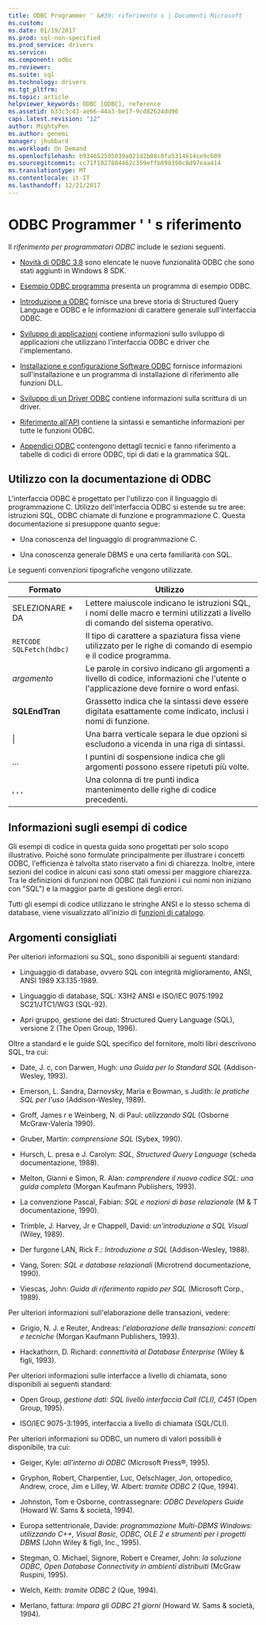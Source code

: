 ```yaml
---
title: ODBC Programmer ' &#39; riferimento s | Documenti Microsoft
ms.custom: 
ms.date: 01/19/2017
ms.prod: sql-non-specified
ms.prod_service: drivers
ms.service: 
ms.component: odbc
ms.reviewer: 
ms.suite: sql
ms.technology: drivers
ms.tgt_pltfrm: 
ms.topic: article
helpviewer_keywords: ODBC [ODBC], reference
ms.assetid: b33c3c43-ae66-44a3-be17-9cd82624dd96
caps.latest.revision: "12"
author: MightyPen
ms.author: genemi
manager: jhubbard
ms.workload: On Demand
ms.openlocfilehash: b934652505039a021d2b08c0fa5314614ce9c609
ms.sourcegitcommit: cc71f1027884462c359effb898390c8d97eaa414
ms.translationtype: MT
ms.contentlocale: it-IT
ms.lasthandoff: 12/21/2017
---
```

# <a name="odbc-programmer39s-reference"></a>ODBC Programmer ' &#39; s riferimento
Il *riferimento per programmatori ODBC* include le sezioni seguenti.  
  
-   [Novità di ODBC 3.8](../../odbc/reference/what-s-new-in-odbc-3-8.md) sono elencate le nuove funzionalità ODBC che sono stati aggiunti in Windows 8 SDK.  
  
-   [Esempio ODBC programma](../../odbc/reference/sample-odbc-program.md) presenta un programma di esempio ODBC.  
  
-   [Introduzione a ODBC](../../odbc/reference/introduction-to-odbc.md) fornisce una breve storia di Structured Query Language e ODBC e le informazioni di carattere generale sull'interfaccia ODBC.  
  
-   [Sviluppo di applicazioni](../../odbc/reference/develop-app/developing-applications.md) contiene informazioni sullo sviluppo di applicazioni che utilizzano l'interfaccia ODBC e driver che l'implementano.  
  
-   [Installazione e configurazione Software ODBC](../../odbc/reference/install/installing-and-configuring-the-odbc-software.md) fornisce informazioni sull'installazione e un programma di installazione di riferimento alle funzioni DLL.  
  
-   [Sviluppo di un Driver ODBC](../../odbc/reference/develop-driver/developing-an-odbc-driver.md) contiene informazioni sulla scrittura di un driver.  
  
-   [Riferimento all'API](../../odbc/reference/syntax/odbc-reference.md) contiene la sintassi e semantiche informazioni per tutte le funzioni ODBC.  
  
-   [Appendici ODBC](../../odbc/reference/appendixes/odbc-appendixes.md) contengono dettagli tecnici e fanno riferimento a tabelle di codici di errore ODBC, tipi di dati e la grammatica SQL.  
  
## <a name="working-with-the-odbc-documentation"></a>Utilizzo con la documentazione di ODBC  
 L'interfaccia ODBC è progettato per l'utilizzo con il linguaggio di programmazione C. Utilizzo dell'interfaccia ODBC si estende su tre aree: istruzioni SQL, ODBC chiamate di funzione e programmazione C. Questa documentazione si presuppone quanto segue:  
  
-   Una conoscenza del linguaggio di programmazione C.  
  
-   Una conoscenza generale DBMS e una certa familiarità con SQL.  
  
 Le seguenti convenzioni tipografiche vengono utilizzate.  
  
|Formato|Utilizzo|  
|------------|--------------|  
|SELEZIONARE * DA|Lettere maiuscole indicano le istruzioni SQL, i nomi delle macro e termini utilizzati a livello di comando del sistema operativo.|  
|`RETCODE SQLFetch(hdbc)`|Il tipo di carattere a spaziatura fissa viene utilizzato per le righe di comando di esempio e il codice programma.|  
|*argomento*|Le parole in corsivo indicano gli argomenti a livello di codice, informazioni che l'utente o l'applicazione deve fornire o word enfasi.|  
|**SQLEndTran**|Grassetto indica che la sintassi deve essere digitata esattamente come indicato, inclusi i nomi di funzione.|  
|&#124;|Una barra verticale separa le due opzioni si escludono a vicenda in una riga di sintassi.|  
|...|I puntini di sospensione indica che gli argomenti possono essere ripetuti più volte.|  
|, , ,|Una colonna di tre punti indica mantenimento delle righe di codice precedenti.|  
  
## <a name="about-the-code-examples"></a>Informazioni sugli esempi di codice  
 Gli esempi di codice in questa guida sono progettati per solo scopo illustrativo. Poiché sono formulate principalmente per illustrare i concetti ODBC, l'efficienza è talvolta stato riservato a fini di chiarezza. Inoltre, intere sezioni del codice in alcuni casi sono stati omessi per maggiore chiarezza. Tra le definizioni di funzioni non ODBC (tali funzioni i cui nomi non iniziano con "SQL") e la maggior parte di gestione degli errori.  
  
 Tutti gli esempi di codice utilizzano le stringhe ANSI e lo stesso schema di database, viene visualizzato all'inizio di [funzioni di catalogo](../../odbc/reference/develop-app/catalog-functions.md).  
  
## <a name="recommended-reading"></a>Argomenti consigliati  
 Per ulteriori informazioni su SQL, sono disponibili ai seguenti standard:  
  
-   Linguaggio di database, ovvero SQL con integrità miglioramento, ANSI, ANSI 1989 X3.135-1989.  
  
-   Linguaggio di database, SQL: X3H2 ANSI e ISO/IEC 9075:1992 SC21/JTC1/WG3 (SQL-92).  
  
-   Apri gruppo, gestione dei dati: Structured Query Language (SQL), versione 2 (The Open Group, 1996).  
  
 Oltre a standard e le guide SQL specifico del fornitore, molti libri descrivono SQL, tra cui:  
  
-   Date, J. c, con Darwen, Hugh: *una Guida per lo Standard SQL* (Addison-Wesley, 1993).  
  
-   Emerson, L. Sandra, Darnovsky, Maria e Bowman, s Judith: *le pratiche SQL per l'uso* (Addison-Wesley, 1989).  
  
-   Groff, James r e Weinberg, N. di Paul: *utilizzando SQL* (Osborne McGraw-Valeria 1990).  
  
-   Gruber, Martin: *comprensione SQL* (Sybex, 1990).  
  
-   Hursch, L. presa e J. Carolyn: *SQL, Structured Query Language* (scheda documentazione, 1988).  
  
-   Melton, Gianni e Simon, R. Alan: *comprendere il nuovo codice SQL: una guida completa* (Morgan Kaufmann Publishers, 1993).  
  
-   La convenzione Pascal, Fabian: *SQL e nozioni di base relazionale* (M & T documentazione, 1990).  
  
-   Trimble, J. Harvey, Jr e Chappell, David: *un'introduzione a SQL Visual* (Wiley, 1989).  
  
-   Der furgone LAN, Rick F.: *Introduzione a SQL* (Addison-Wesley, 1988).  
  
-   Vang, Soren: *SQL e database relazionali* (Microtrend documentazione, 1990).  
  
-   Viescas, John: *Guida di riferimento rapido per SQL* (Microsoft Corp., 1989).  
  
 Per ulteriori informazioni sull'elaborazione delle transazioni, vedere:  
  
-   Grigio, N. J. e Reuter, Andreas: *l'elaborazione delle transazioni: concetti e tecniche* (Morgan Kaufmann Publishers, 1993).  
  
-   Hackathorn, D. Richard: *connettività al Database Enterprise* (Wiley & figli, 1993).  
  
 Per ulteriori informazioni sulle interfacce a livello di chiamata, sono disponibili ai seguenti standard:  
  
-   Open Group, *gestione dati: SQL livello interfaccia Call (CLI), C451* (Open Group, 1995).  
  
-   ISO/IEC 9075-3:1995, interfaccia a livello di chiamata (SQL/CLI).  
  
 Per ulteriori informazioni su ODBC, un numero di valori possibili è disponibile, tra cui:  
  
-   Geiger, Kyle: *all'interno di ODBC* (Microsoft Press®, 1995).  
  
-   Gryphon, Robert, Charpentier, Luc, Oelschlager, Jon, ortopedico, Andrew, croce, Jim e Lilley, W. Albert: *tramite ODBC 2* (Que, 1994).  
  
-   Johnston, Tom e Osborne, contrassegnare: *ODBC Developers Guide* (Howard W. Sams & società, 1994).  
  
-   Europa settentrionale, Davide: *programmazione Multi-DBMS Windows: utilizzando C++, Visual Basic, ODBC, OLE 2 e strumenti per i progetti DBMS* (John Wiley & figli, Inc., 1995).  
  
-   Stegman, O. Michael, Signore, Robert e Creamer, John: *la soluzione ODBC, Open Database Connectivity in ambienti distribuiti* (McGraw Ruspini, 1995).  
  
-   Welch, Keith: *tramite ODBC 2* (Que, 1994).  
  
-   Merlano, fattura: *Impara gli ODBC 21 giorni* (Howard W. Sams & società, 1994).
